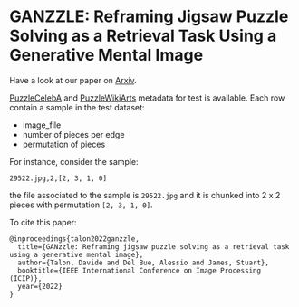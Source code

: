 # GANZZLE: Reframing Jigsaw Puzzle Solving as a Retrieval Task Using a Generative Mental Image

Have a look at our paper on [Arxiv](https://arxiv.org/abs/2207.05634).

[PuzzleCelebA](puzzlecelebahq-test-metadata.txt) and [PuzzleWikiArts](puzzlewikiart-test-metadata.txt) metadata for test is available.
Each row contain a sample in the test dataset:
- image_file
- number of pieces per edge
- permutation of pieces

For instance, consider the sample:
```
29522.jpg,2,[2, 3, 1, 0]
```
the file associated to the sample is `29522.jpg` and it is chunked into 2 x 2 pieces with permutation `[2, 3, 1, 0]`.


To cite this paper:
```
@inproceedings{talon2022ganzzle,
  title={GANzzle: Reframing jigsaw puzzle solving as a retrieval task using a generative mental image},
  author={Talon, Davide and Del Bue, Alessio and James, Stuart},
  booktitle={IEEE International Conference on Image Processing (ICIP)},
  year={2022}
}
```

